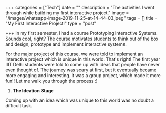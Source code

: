 +++
categories = ["Tech"]
date = ""
description = "The activities I went through while building my first interactive project."
image = "/images/whatsapp-image-2019-11-25-at-14-44-03.jpeg"
tags = []
title = "My First Interactive Project!"
type = "post"

+++
In my first semester, I had a course Prototyping Interactive Systems. Sounds cool, right? The course motivates students to think out of the box and design, prototype and implement interactive systems. 

For the major project of this course, we were told to implement an interactive project which is unique in this world. That's right! The first year IIIT Delhi students were told to come up with ideas that people have never even thought of. The journey was scary at first, but it eventually became more engaging and interesting. It was a group project, which made it more fun!! Let me walk you through the process :)

1. **The Ideation Stage**

Coming up with an idea which was unique to this world was no doubt a difficult task. 